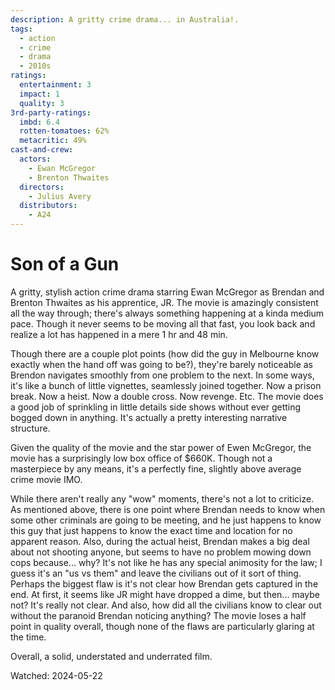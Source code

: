 ```yaml
---
description: A gritty crime drama... in Australia!.
tags:
  - action
  - crime
  - drama
  - 2010s
ratings:
  entertainment: 3
  impact: 1
  quality: 3
3rd-party-ratings:
  imbd: 6.4
  rotten-tomatoes: 62%
  metacritic: 49%
cast-and-crew:
  actors:
    - Ewan McGregor
    - Brenton Thwaites
  directors:
    - Julius Avery
  distributors:
    - A24
---
```

# Son of a Gun

A gritty, stylish action crime drama starring Ewan McGregor as Brendan and Brenton Thwaites as his apprentice, JR. The movie is amazingly consistent all the way through; there's always something happening at a kinda medium pace. Though it never seems to be moving all that fast, you look back and realize a lot has happened in a mere 1 hr and 48 min.

Though there are a couple plot points (how did the guy in Melbourne know exactly when the hand off was going to be?), they're barely noticeable as Brendon navigates smoothly from one problem to the next. In some ways, it's like a bunch of little vignettes, seamlessly joined together. <span class="moderate-spoiler">Now a prison break. Now a heist. Now a double cross. Now revenge. Etc.</span> The movie does a good job of sprinkling in little details side shows without ever getting bogged down in anything. It's actually a pretty interesting narrative structure.

Given the quality of the movie and the star power of Ewen McGregor, the movie has a surprisingly low box office of $660K. Though not a masterpiece by any means, it's a perfectly fine, slightly above average crime movie IMO.

While there aren't really any "wow" moments, there's not a lot to criticize. As mentioned above, there is one point where Brendan needs to know when some other criminals are going to be meeting, and he just happens to know this guy that just happens to know the exact time and location for no apparent reason. Also, during the actual heist, Brendan makes a big deal about not shooting anyone, but seems to have no problem mowing down cops because... why? It's not like he has any special animosity for the law; I guess it's an "us vs them" and leave the civilians out of it sort of thing. <span class="major-spoiler">Perhaps the biggest flaw is it's not clear how Brendan gets captured in the end. At first, it seems like JR might have dropped a dime, but then... maybe not? It's really not clear. And also, how did all the civilians know to clear out without the paranoid Brendan noticing anything?</span> The movie loses a half point in quality overall, though none of the flaws are particularly glaring at the time.

Overall, a solid, understated and underrated film.

Watched: 2024-05-22